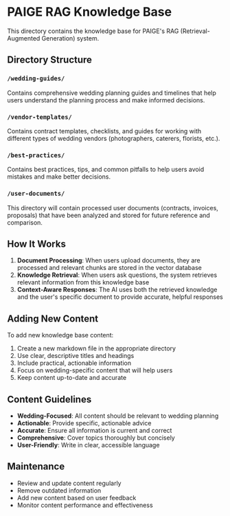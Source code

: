 # PAIGE RAG Knowledge Base

This directory contains the knowledge base for PAIGE's RAG (Retrieval-Augmented Generation) system.

## Directory Structure

### `/wedding-guides/`
Contains comprehensive wedding planning guides and timelines that help users understand the planning process and make informed decisions.

### `/vendor-templates/`
Contains contract templates, checklists, and guides for working with different types of wedding vendors (photographers, caterers, florists, etc.).

### `/best-practices/`
Contains best practices, tips, and common pitfalls to help users avoid mistakes and make better decisions.

### `/user-documents/`
This directory will contain processed user documents (contracts, invoices, proposals) that have been analyzed and stored for future reference and comparison.

## How It Works

1. **Document Processing**: When users upload documents, they are processed and relevant chunks are stored in the vector database
2. **Knowledge Retrieval**: When users ask questions, the system retrieves relevant information from this knowledge base
3. **Context-Aware Responses**: The AI uses both the retrieved knowledge and the user's specific document to provide accurate, helpful responses

## Adding New Content

To add new knowledge base content:

1. Create a new markdown file in the appropriate directory
2. Use clear, descriptive titles and headings
3. Include practical, actionable information
4. Focus on wedding-specific content that will help users
5. Keep content up-to-date and accurate

## Content Guidelines

- **Wedding-Focused**: All content should be relevant to wedding planning
- **Actionable**: Provide specific, actionable advice
- **Accurate**: Ensure all information is current and correct
- **Comprehensive**: Cover topics thoroughly but concisely
- **User-Friendly**: Write in clear, accessible language

## Maintenance

- Review and update content regularly
- Remove outdated information
- Add new content based on user feedback
- Monitor content performance and effectiveness
